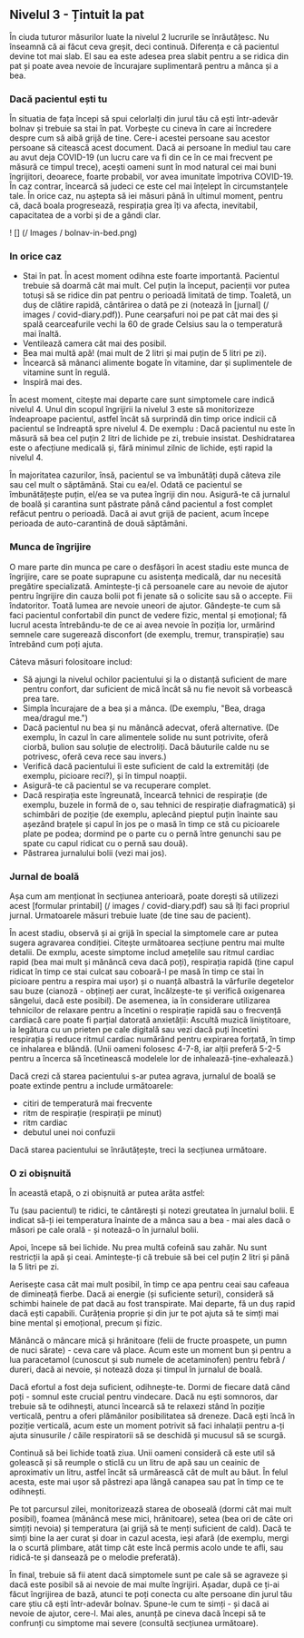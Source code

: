 ## Nivelul 3 - Țintuit la pat

În ciuda tuturor măsurilor luate la nivelul 2 lucrurile se înrăutățesc. Nu înseamnă că ai făcut ceva greșit, deci continuă. Diferența e că pacientul devine tot mai slab. El sau ea este adesea prea slabit pentru a se ridica din pat și poate avea nevoie de încurajare suplimentară pentru a mânca și a bea.

### Dacă pacientul ești tu

În situatia de fața începi să spui celorlalți din jurul tău că ești într-adevăr bolnav și trebuie sa stai în pat. Vorbește cu cineva în care ai încredere despre cum să aibă grijă de tine. Cere-i acestei persoane sau acestor persoane să citească acest document. Dacă ai persoane în mediul tau care au avut deja COVID-19 (un lucru care va fi din ce în ce mai frecvent pe măsură ce timpul trece), acești oameni sunt în mod natural cei mai buni îngrijitori, deoarece, foarte probabil, vor avea imunitate împotriva COVID-19. În caz contrar, încearcă să judeci ce este cel mai înțelept în circumstanțele tale. În orice caz, nu aștepta să iei măsuri până în ultimul moment, pentru că, dacă boala progresează, respirația grea îți va afecta, inevitabil, capacitatea de a vorbi și de a gândi clar.

! [] (/ Images / bolnav-in-bed.png)

### In orice caz

* Stai în pat. În acest moment odihna este foarte importantă. Pacientul trebuie să doarmă cât mai mult. Cel puțin la început, pacienții vor putea totuși să se ridice din pat pentru o perioadă limitată de timp. Toaletă, un duș de clătire rapidă, cântărirea o dată pe zi (notează în [jurnal] (/ images / covid-diary.pdf)). Pune cearșafuri noi pe pat cât mai des și spală cearceafurile vechi la 60 de grade Celsius sau la o temperatură mai înaltă.
* Ventilează camera cât mai des posibil.
* Bea mai multă apă! (mai mult de 2 litri și mai puțin de 5 litri pe zi).
* Încearcă să mânanci alimente bogate în vitamine, dar și suplimentele de vitamine sunt în regulă.
* Inspiră mai des.

În acest moment, citește mai departe care sunt simptomele care indică nivelul 4. Unul din scopul îngrijirii la nivelul 3 este să monitorizeze îndeaproape pacientul, astfel încât să surprindă din timp orice indicii că pacientul se îndreaptă spre nivelul 4. De exemplu : Dacă pacientul nu este în măsură să bea cel puțin 2 litri de lichide pe zi, trebuie insistat. Deshidratarea este o afecțiune medicală și, fără minimul zilnic de lichide, ești rapid la nivelul 4.

În majoritatea cazurilor, însă, pacientul se va îmbunătăți după câteva zile sau cel mult o săptămână. Stai cu ea/el. Odată ce pacientul se îmbunătățește puțin, el/ea se va putea îngriji din nou. Asigură-te că jurnalul de boală și carantina sunt păstrate până când pacientul a fost complet refăcut pentru o perioadă. Dacă ai avut grijă de pacient, acum începe perioada de auto-carantină de două săptămâni.

### Munca de îngrijire

O mare parte din munca pe care o desfășori în acest stadiu este munca de îngrijire, care se poate suprapune cu asistența medicală, dar nu necesită pregătire specializată. Amintește-ți că persoanele care au nevoie de ajutor pentru îngrijire din cauza bolii pot fi jenate să o solicite sau să o accepte. Fii îndatoritor. Toată lumea are nevoie uneori de ajutor. Gândește-te cum să faci pacientul confortabil din punct de vedere fizic, mental și emoțional; fă lucrul acesta întrebându-te de ce ai avea nevoie în poziția lor, urmărind semnele care sugerează disconfort (de exemplu, tremur, transpirație) sau întrebând cum poți ajuta.

Câteva măsuri folositoare includ:

* Să ajungi la nivelul ochilor pacientului și la o distanță suficient de mare pentru confort, dar suficient de mică încât să nu fie nevoit să vorbească prea tare.
* Simpla încurajare de a bea și a mânca. (De exemplu, "Bea, draga mea/dragul me.")
* Dacă pacientul nu bea și nu mănâncă adecvat, oferă alternative. (De exemplu, în cazul în care alimentele solide nu sunt potrivite, oferă ciorbă, bulion sau soluție de electroliți. Dacă băuturile calde nu se potrivesc, oferă ceva rece sau invers.)
* Verifică dacă pacientului îi este suficient de cald la extremități (de exemplu, picioare reci?), și în timpul noapții.
* Asigură-te că pacientul se va recuperare complet.
* Dacă respirația este îngreunată, încearcă tehnici de respirație (de exemplu, buzele in formă de o, sau tehnici de respirație diafragmatică) și schimbări de poziție (de exemplu, aplecând pieptul puțin înainte sau așezând brațele și capul în jos pe o masă în timp ce stă cu picioarele plate pe podea; dormind pe o parte cu o pernă între genunchi sau pe spate cu capul ridicat cu o pernă sau două).
* Păstrarea jurnalului bolii (vezi mai jos).


### Jurnal de boală

Așa cum am menționat în secțiunea anterioară, poate dorești să utilizezi acest [formular printabil] (/ images / covid-diary.pdf) sau să îți faci propriul jurnal. Urmatoarele măsuri trebuie luate (de tine sau de pacient).

În acest stadiu, observă și ai grijă în special la simptomele care ar putea sugera agravarea condiției. Citește următoarea secțiune pentru mai multe detalii. De exmplu, aceste simptome includ amețelile sau ritmul cardiac rapid (bea mai mult și mănâncă ceva dacă poți), respirația rapidă (ține capul ridicat în timp ce stai culcat sau coboară-l pe masă în timp ce stai în picioare pentru a respira mai ușor) și o nuanță albastră la vârfurile degetelor sau buze (cianoză - obțineți aer curat, încălzește-te și verifică oxigenarea sângelui, dacă este posibil). De asemenea, ia în considerare utilizarea tehnicilor de relaxare pentru a încetini o respirație rapidă sau o frecvență cardiacă care poate fi parțial datorată anxietății: Ascultă muzică liniștitoare, ia legătura cu un prieten pe cale digitală sau vezi dacă puți încetini respirația și reduce ritmul cardiac numărând pentru expirarea forțată, în timp ce inhalarea e blândă. (Unii oameni folosesc 4-7-8, iar alții preferă 5-2-5 pentru a încerca să încetinească modelele lor de inhalează-ține-exhalează.)

Dacă crezi că starea pacientului s-ar putea agrava, jurnalul de boală se poate extinde pentru a include următoarele:
- citiri de temperatură mai frecvente
- ritm de respirație (respirații pe minut)
- ritm cardiac
- debutul unei noi confuzii

Dacă starea pacientului se înrăutățește, treci la secțiunea următoare.

### O zi obișnuită

În această etapă, o zi obișnuită ar putea arăta astfel:

Tu (sau pacientul) te ridici, te cântărești și notezi greutatea în jurnalul bolii. E indicat să-ți iei temperatura înainte de a mânca sau a bea - mai ales dacă o măsori pe cale orală - și notează-o în jurnalul bolii.

Apoi, începe să bei lichide. Nu prea multă cofeină sau zahăr. Nu sunt restricții la apă și ceai. Amintește-ți că trebuie să bei cel puțin 2 litri și până la 5 litri pe zi.

Aerisește casa cât mai mult posibil, în timp ce apa pentru ceai sau cafeaua de dimineață fierbe. Dacă ai energie (și suficiente seturi), consideră să schimbi hainele de pat dacă au fost transpirate. Mai departe, fă un duș rapid dacă ești capabili. Curățenia proprie și din jur te pot ajuta să te simți mai bine mental și emoțional, precum și fizic.

Mănâncă o mâncare mică și hrănitoare (felii de fructe proaspete, un pumn de nuci sărate) - ceva care vă place. Acum este un moment bun și pentru a lua paracetamol (cunoscut și sub numele de acetaminofen) pentru febră / dureri, dacă ai nevoie, și notează doza și timpul în jurnalul de boală.

Dacă efortul a fost deja suficient, odihnește-te. Dormi de fiecare dată când poți - somnul este crucial pentru vindecare. Dacă nu ești somnoros, dar trebuie să te odihnești, atunci încearcă să te relaxezi stând în poziție verticală, pentru a oferi plămânilor posibilitatea să dreneze. Dacă ești încă în poziție verticală, acum este un moment potrivit să faci inhalații pentru a-ți ajuta sinusurile / căile respiratorii să se deschidă și mucusul să se scurgă.

Continuă să bei lichide toată ziua. Unii oameni consideră că este util să golească și să reumple o sticlă cu un litru de apă sau un ceainic de aproximativ un litru, astfel încât să urmărească cât de mult au băut. În felul acesta, este mai ușor să păstrezi apa lângă canapea sau pat în timp ce te odihnești.

Pe tot parcursul zilei, monitorizează starea de oboseală (dormi cât mai mult posibil), foamea (mănâncă mese mici, hrănitoare), setea (bea ori de câte ori simțiți nevoia) și temperatura (ai grijă să te menți suficient de cald). Dacă te simți bine la aer curat și doar in cazul acesta, ieși afară (de exemplu, mergi la o scurtă plimbare, atât timp cât este încă permis acolo unde te afli, sau ridică-te și dansează pe o melodie preferată).

În final, trebuie să fii atent dacă simptomele sunt pe cale să se agraveze și dacă este posibil să ai nevoie de mai multe îngrijiri. Așadar, după ce ți-ai făcut îngrijirea de bază, atunci te poți conecta cu alte persoane din jurul tău care știu că ești într-adevăr bolnav. Spune-le cum te simți - și dacă ai nevoie de ajutor, cere-l. Mai ales, anunță pe cineva dacă începi să te confrunți cu simptome mai severe (consultă secțiunea următoare).
